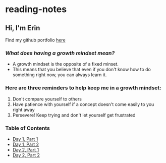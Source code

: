 # reading-notes

## Hi, I'm Erin 
Find my github portfolio [here](https://github.com/Erinsp)

### _What does having a growth mindset mean?_
- A growth mindset is the opposite of a fixed minset.
- This means that you believe that even if you don't know how to do something right now, you can always learn it.

### Here are three reminders to help keep me in a growth mindset:
1. Don't compare yourself to others
2. Have patience with yourself if a concept doesn't come easily to you right away
3. Persevere! Keep trying and don't let yourself get frustrated

### Table of Contents
- [Day 1, Part 1](https://erinsp.github.io/reading-notes/markdown)
- [Day 1, Part 2](https://erinsp.github.io/reading-notes/basics)
- [Day 2, Part 1](https://erinsp.github.io/reading-notes/cloud-revisions)
- [Day 2, Part 2](https://erinsp.github.io/reading-notes/html)
